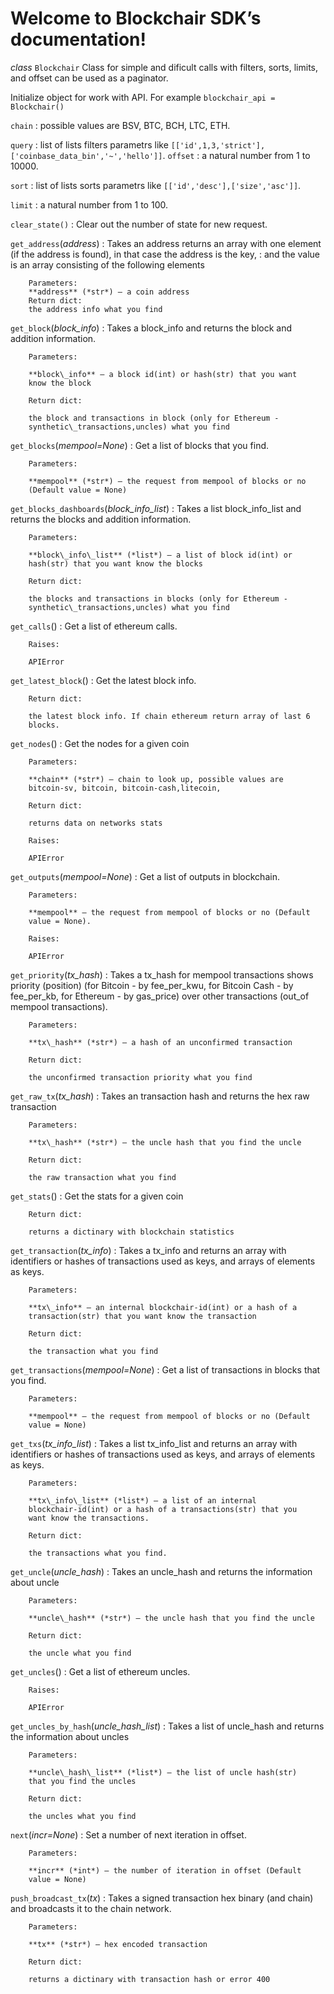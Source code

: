 Welcome to Blockchair SDK’s documentation!
======================================================================================================================

 *class* `Blockchair`   Class for simple and dificult calls with filters, sorts, limits, and offset can be used as a paginator.
 
 Initialize object for work with API. For example `blockchair_api = Blockchair()` 
 
 `chain` :   possible values are BSV, BTC, BCH, LTC, ETH.

 `query`
    :   list of lists filters parametrs like `[['id',1,3,'strict'],['coinbase_data_bin','~','hello']]`.
 `offset`
    :   a natural number from 1 to 10000.

 `sort`
    :   list of lists sorts parametrs like `[['id','desc'],['size','asc']]`.
 
 `limit`
    :   a natural number from 1 to 100.



  `clear_state()`
    :   Сlear out the number of state for new request.

 `get_address`(*address*)
    :   Takes an address returns an array with one element (if the address is found), in that case the address is the key,
        :   and the value is an array consisting of the following
            elements

        Parameters:
        **address** (*str*) – a coin address
        Return dict:
        the address info what you find

 `get_block`(*block\_info*)
    :   Takes a block\_info and returns the block and addition
        information.

        Parameters:

        **block\_info** – a block id(int) or hash(str) that you want
        know the block

        Return dict:

        the block and transactions in block (only for Ethereum -
        synthetic\_transactions,uncles) what you find

 `get_blocks`(*mempool=None*)
    :   Get a list of blocks that you find.

        Parameters:

        **mempool** (*str*) – the request from mempool of blocks or no
        (Default value = None)

 `get_blocks_dashboards`(*block\_info\_list*)
    :   Takes a list block\_info\_list and returns the blocks and
        addition information.

        Parameters:

        **block\_info\_list** (*list*) – a list of block id(int) or
        hash(str) that you want know the blocks

        Return dict:

        the blocks and transactions in blocks (only for Ethereum -
        synthetic\_transactions,uncles) what you find

 `get_calls`()
    :   Get a list of ethereum calls.

        Raises:

        APIError

 `get_latest_block`()
    :   Get the latest block info.

        Return dict:

        the latest block info. If chain ethereum return array of last 6
        blocks.

 `get_nodes`()
    :   Get the nodes for a given coin

        Parameters:

        **chain** (*str*) – chain to look up, possible values are
        bitcoin-sv, bitcoin, bitcoin-cash,litecoin,

        Return dict:

        returns data on networks stats

        Raises:

        APIError

 `get_outputs`(*mempool=None*)
    :   Get a list of outputs in blockchain.

        Parameters:

        **mempool** – the request from mempool of blocks or no (Default
        value = None).

        Raises:

        APIError

 `get_priority`(*tx\_hash*)
    :   Takes a tx\_hash for mempool transactions shows priority
        (position) (for Bitcoin - by fee\_per\_kwu, for Bitcoin Cash -
        by fee\_per\_kb, for Ethereum - by gas\_price) over other
        transactions (out\_of mempool transactions).

        Parameters:

        **tx\_hash** (*str*) – a hash of an unconfirmed transaction

        Return dict:

        the unconfirmed transaction priority what you find

 `get_raw_tx`(*tx\_hash*)
    :   Takes an transaction hash and returns the hex raw transaction

        Parameters:

        **tx\_hash** (*str*) – the uncle hash that you find the uncle

        Return dict:

        the raw transaction what you find

 `get_stats`()
    :   Get the stats for a given coin

        Return dict:

        returns a dictinary with blockchain statistics

 `get_transaction`(*tx\_info*)
    :   Takes a tx\_info and returns an array with identifiers or hashes
        of transactions used as keys, and arrays of elements as keys.

        Parameters:

        **tx\_info** – an internal blockchair-id(int) or a hash of a
        transaction(str) that you want know the transaction

        Return dict:

        the transaction what you find

 `get_transactions`(*mempool=None*)
    :   Get a list of transactions in blocks that you find.

        Parameters:

        **mempool** – the request from mempool of blocks or no (Default
        value = None)

 `get_txs`(*tx\_info\_list*)
    :   Takes a list tx\_info\_list and returns an array with
        identifiers or hashes of transactions used as keys, and arrays
        of elements as keys.

        Parameters:

        **tx\_info\_list** (*list*) – a list of an internal
        blockchair-id(int) or a hash of a transactions(str) that you
        want know the transactions.

        Return dict:

        the transactions what you find.

 `get_uncle`(*uncle\_hash*)
    :   Takes an uncle\_hash and returns the information about uncle

        Parameters:

        **uncle\_hash** (*str*) – the uncle hash that you find the uncle

        Return dict:

        the uncle what you find

 `get_uncles`()
    :   Get a list of ethereum uncles.

        Raises:

        APIError

 `get_uncles_by_hash`(*uncle\_hash\_list*)
    :   Takes a list of uncle\_hash and returns the information about
        uncles

        Parameters:

        **uncle\_hash\_list** (*list*) – the list of uncle hash(str)
        that you find the uncles

        Return dict:

        the uncles what you find

 `next`(*incr=None*)
    :   Set a number of next iteration in offset.

        Parameters:

        **incr** (*int*) – the number of iteration in offset (Default
        value = None)



 `push_broadcast_tx`(*tx*)
    :   Takes a signed transaction hex binary (and chain) and broadcasts
        it to the chain network.

        Parameters:

        **tx** (*str*) – hex encoded transaction

        Return dict:

        returns a dictinary with transaction hash or error 400



